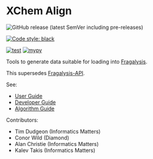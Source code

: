 # XChem Align

![GitHub release (latest SemVer including pre-releases)](https://img.shields.io/github/v/release/xchem/xchem-align?include_prereleases)

[![Code style: black](https://img.shields.io/badge/code%20style-black-000000.svg)](https://github.com/psf/black)

[![test](https://github.com/xchem/xchem-align/actions/workflows/test.yaml/badge.svg)](https://github.com/xchem/xchem-align/actions/workflows/test.yaml)
[![mypy](https://github.com/xchem/xchem-align/actions/workflows/mypy.yaml/badge.svg)](https://github.com/xchem/xchem-align/actions/workflows/mypy.yaml)

Tools to generate data suitable for loading into [Fragalysis](https://fragalysis.diamond.ac.uk/).

This supersedes [Fragalysis-API](https://github.com/xchem/fragalysis-api).

See:
* [User Guide](USER-GUIDE.md)
* [Developer Guide](DEV-GUIDE.md)
* [Algorithm Guide](ALGORITHM-GUIDE.md)

Contributors:
* Tim Dudgeon (Informatics Matters)
* Conor Wild (Diamond)
* Alan Christie (Informatics Matters)
* Kalev Takis (Informatics Matters)
